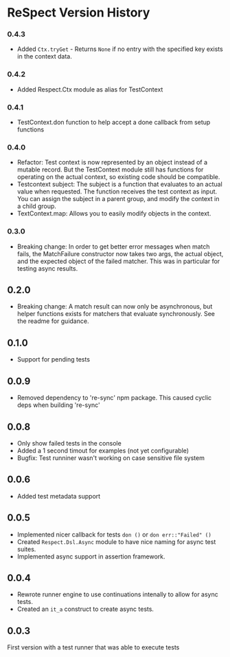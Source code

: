 # ReSpect Version History

### 0.4.3

 * Added `Ctx.tryGet` - Returns `None` if no entry with the specified key exists
     in the context data.

### 0.4.2

 * Added Respect.Ctx module as alias for TestContext

### 0.4.1

 * TestContext.don function to help accept a done callback from setup functions

### 0.4.0

 * Refactor: Test context is now represented by an object instead of a mutable
     record. But the TestContext module still has functions for operating on the
     actual context, so existing code should be compatible.
 * Testcontext subject: The subject is a function that evaluates to an actual
     value when requested. The function receives the test context as input. You
     can assign the subject in a parent group, and modify the context in a child
     group.
 * TextContext.map: Allows you to easily modify objects in the context.

### 0.3.0

 * Breaking change: In order to get better error messages when match fails, the
     MatchFailure constructor now takes two args, the actual object, and the
     expected object of the failed matcher. This was in particular for testing
     async results.

## 0.2.0

 * Breaking change: A match result can now only be asynchronous, but helper
     functions exists for matchers that evaluate synchronously. See the readme
     for guidance.

## 0.1.0

 * Support for pending tests

## 0.0.9

 * Removed dependency to 're-sync' npm package. This caused cyclic deps
     when building 're-sync'

## 0.0.8

 * Only show failed tests in the console
 * Added a 1 second timout for examples (not yet configurable)
 * Bugfix: Test runniner wasn't working on case sensitive file system

## 0.0.6

 * Added test metadata support

## 0.0.5

 * Implemented nicer callback for tests `don ()` or `don err::"Failed" ()`
 * Created `Respect.Dsl.Async` module to have nice naming for async test suites.
 * Implemented async support in assertion framework.

## 0.0.4

 * Rewrote runner engine to use continuations intenally to allow for async tests.
 * Created an `it_a` construct to create async tests.

## 0.0.3

First version with a test runner that was able to execute tests
